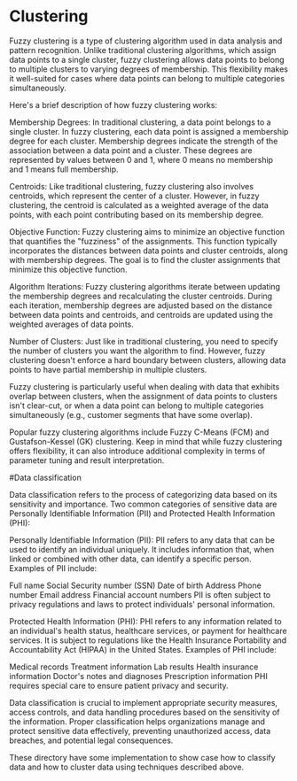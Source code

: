 # Clustering
Fuzzy clustering is a type of clustering algorithm used in data analysis and pattern recognition. Unlike traditional clustering algorithms, which assign data points to a single cluster, fuzzy clustering allows data points to belong to multiple clusters to varying degrees of membership. This flexibility makes it well-suited for cases where data points can belong to multiple categories simultaneously.

Here's a brief description of how fuzzy clustering works:

Membership Degrees: In traditional clustering, a data point belongs to a single cluster. In fuzzy clustering, each data point is assigned a membership degree for each cluster. Membership degrees indicate the strength of the association between a data point and a cluster. These degrees are represented by values between 0 and 1, where 0 means no membership and 1 means full membership.

Centroids: Like traditional clustering, fuzzy clustering also involves centroids, which represent the center of a cluster. However, in fuzzy clustering, the centroid is calculated as a weighted average of the data points, with each point contributing based on its membership degree.

Objective Function: Fuzzy clustering aims to minimize an objective function that quantifies the "fuzziness" of the assignments. This function typically incorporates the distances between data points and cluster centroids, along with membership degrees. The goal is to find the cluster assignments that minimize this objective function.

Algorithm Iterations: Fuzzy clustering algorithms iterate between updating the membership degrees and recalculating the cluster centroids. During each iteration, membership degrees are adjusted based on the distance between data points and centroids, and centroids are updated using the weighted averages of data points.

Number of Clusters: Just like in traditional clustering, you need to specify the number of clusters you want the algorithm to find. However, fuzzy clustering doesn't enforce a hard boundary between clusters, allowing data points to have partial membership in multiple clusters.

Fuzzy clustering is particularly useful when dealing with data that exhibits overlap between clusters, when the assignment of data points to clusters isn't clear-cut, or when a data point can belong to multiple categories simultaneously (e.g., customer segments that have some overlap).

Popular fuzzy clustering algorithms include Fuzzy C-Means (FCM) and Gustafson-Kessel (GK) clustering. Keep in mind that while fuzzy clustering offers flexibility, it can also introduce additional complexity in terms of parameter tuning and result interpretation.

#Data classification

Data classification refers to the process of categorizing data based on its sensitivity and importance. Two common categories of sensitive data are Personally Identifiable Information (PII) and Protected Health Information (PHI):

Personally Identifiable Information (PII):
PII refers to any data that can be used to identify an individual uniquely. It includes information that, when linked or combined with other data, can identify a specific person. Examples of PII include:

Full name
Social Security number (SSN)
Date of birth
Address
Phone number
Email address
Financial account numbers
PII is often subject to privacy regulations and laws to protect individuals' personal information.

Protected Health Information (PHI):
PHI refers to any information related to an individual's health status, healthcare services, or payment for healthcare services. It is subject to regulations like the Health Insurance Portability and Accountability Act (HIPAA) in the United States. Examples of PHI include:

Medical records
Treatment information
Lab results
Health insurance information
Doctor's notes and diagnoses
Prescription information
PHI requires special care to ensure patient privacy and security.

Data classification is crucial to implement appropriate security measures, access controls, and data handling procedures based on the sensitivity of the information. Proper classification helps organizations manage and protect sensitive data effectively, preventing unauthorized access, data breaches, and potential legal consequences.

These directory have some implementation to show case how to classify data and how to cluster data using techniques described above.
